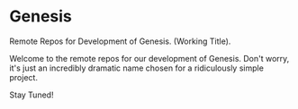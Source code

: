 # Genesis
Remote Repos for Development of Genesis. (Working Title).

Welcome to the remote repos for our development of Genesis. 
Don't worry, it's just an incredibly dramatic name chosen for a ridiculously simple project. 

Stay Tuned!
